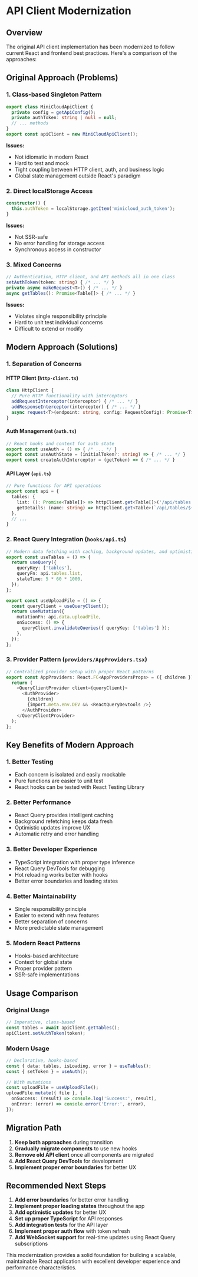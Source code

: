 # API Client Modernization

## Overview

The original API client implementation has been modernized to follow current React and frontend best practices. Here's a comparison of the approaches:

## Original Approach (Problems)

### 1. Class-based Singleton Pattern
```typescript
export class MiniCloudApiClient {
  private config = getApiConfig();
  private authToken: string | null = null;
  // ... methods
}
export const apiClient = new MiniCloudApiClient();
```

**Issues:**
- Not idiomatic in modern React
- Hard to test and mock
- Tight coupling between HTTP client, auth, and business logic
- Global state management outside React's paradigm

### 2. Direct localStorage Access
```typescript
constructor() {
  this.authToken = localStorage.getItem('minicloud_auth_token');
}
```

**Issues:**
- Not SSR-safe
- No error handling for storage access
- Synchronous access in constructor

### 3. Mixed Concerns
```typescript
// Authentication, HTTP client, and API methods all in one class
setAuthToken(token: string) { /* ... */ }
private async makeRequest<T>() { /* ... */ }
async getTables(): Promise<Table[]> { /* ... */ }
```

**Issues:**
- Violates single responsibility principle
- Hard to unit test individual concerns
- Difficult to extend or modify

## Modern Approach (Solutions)

### 1. Separation of Concerns

#### HTTP Client (`http-client.ts`)
```typescript
class HttpClient {
  // Pure HTTP functionality with interceptors
  addRequestInterceptor(interceptor) { /* ... */ }
  addResponseInterceptor(interceptor) { /* ... */ }
  async request<T>(endpoint: string, config: RequestConfig): Promise<T>
}
```

#### Auth Management (`auth.ts`)
```typescript
// React hooks and context for auth state
export const useAuth = () => { /* ... */ }
export const useAuthState = (initialToken?: string) => { /* ... */ }
export const createAuthInterceptor = (getToken) => { /* ... */ }
```

#### API Layer (`api.ts`)
```typescript
// Pure functions for API operations
export const api = {
  tables: {
    list: (): Promise<Table[]> => httpClient.get<Table[]>('/api/tables'),
    getDetails: (name: string) => httpClient.get<Table>(`/api/tables/${name}`),
  },
  // ...
}
```

### 2. React Query Integration (`hooks/api.ts`)
```typescript
// Modern data fetching with caching, background updates, and optimistic updates
export const useTables = () => {
  return useQuery({
    queryKey: ['tables'],
    queryFn: api.tables.list,
    staleTime: 5 * 60 * 1000,
  });
};

export const useUploadFile = () => {
  const queryClient = useQueryClient();
  return useMutation({
    mutationFn: api.data.uploadFile,
    onSuccess: () => {
      queryClient.invalidateQueries({ queryKey: ['tables'] });
    },
  });
};
```

### 3. Provider Pattern (`providers/AppProviders.tsx`)
```typescript
// Centralized provider setup with proper React patterns
export const AppProviders: React.FC<AppProvidersProps> = ({ children }) => {
  return (
    <QueryClientProvider client={queryClient}>
      <AuthProvider>
        {children}
        {import.meta.env.DEV && <ReactQueryDevtools />}
      </AuthProvider>
    </QueryClientProvider>
  );
};
```

## Key Benefits of Modern Approach

### 1. **Better Testing**
- Each concern is isolated and easily mockable
- Pure functions are easier to unit test
- React hooks can be tested with React Testing Library

### 2. **Better Performance**
- React Query provides intelligent caching
- Background refetching keeps data fresh
- Optimistic updates improve UX
- Automatic retry and error handling

### 3. **Better Developer Experience**
- TypeScript integration with proper type inference
- React Query DevTools for debugging
- Hot reloading works better with hooks
- Better error boundaries and loading states

### 4. **Better Maintainability**
- Single responsibility principle
- Easier to extend with new features
- Better separation of concerns
- More predictable state management

### 5. **Modern React Patterns**
- Hooks-based architecture
- Context for global state
- Proper provider pattern
- SSR-safe implementations

## Usage Comparison

### Original Usage
```typescript
// Imperative, class-based
const tables = await apiClient.getTables();
apiClient.setAuthToken(token);
```

### Modern Usage
```typescript
// Declarative, hooks-based
const { data: tables, isLoading, error } = useTables();
const { setToken } = useAuth();

// With mutations
const uploadFile = useUploadFile();
uploadFile.mutate({ file }, {
  onSuccess: (result) => console.log('Success:', result),
  onError: (error) => console.error('Error:', error),
});
```

## Migration Path

1. **Keep both approaches** during transition
2. **Gradually migrate components** to use new hooks
3. **Remove old API client** once all components are migrated
4. **Add React Query DevTools** for development
5. **Implement proper error boundaries** for better UX

## Recommended Next Steps

1. **Add error boundaries** for better error handling
2. **Implement proper loading states** throughout the app
3. **Add optimistic updates** for better UX
4. **Set up proper TypeScript** for API responses
5. **Add integration tests** for the API layer
6. **Implement proper auth flow** with token refresh
7. **Add WebSocket support** for real-time updates using React Query subscriptions

This modernization provides a solid foundation for building a scalable, maintainable React application with excellent developer experience and performance characteristics.